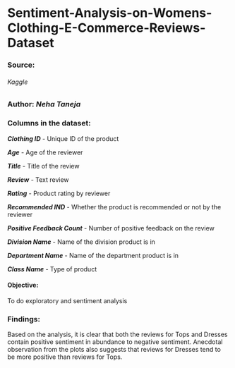 # Sentiment-Analysis-on-Womens-Clothing-E-Commerce-Reviews-Dataset

### Source:
###### Kaggle

### Author: ***Neha Taneja***

### Columns in the dataset:

***Clothing ID*** - Unique ID of the product

***Age*** - Age of the reviewer

***Title*** - Title of the review

***Review*** - Text review

***Rating*** - Product rating by reviewer

***Recommended IND*** - Whether the product is recommended or not by the reviewer

***Positive Feedback Count*** - Number of positive feedback on the review

***Division Name*** - Name of the division product is in

***Department Name*** - Name of the department product is in

***Class Name*** - Type of product


#### Objective: 
To do exploratory and sentiment analysis

### Findings: 
Based on the analysis, it is clear that both the reviews for Tops and Dresses contain positive sentiment in abundance to negative sentiment. Anecdotal observation from the plots also suggests that reviews for Dresses tend to be more positive than reviews for Tops.
